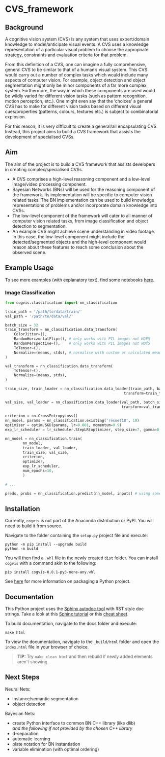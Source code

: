 # CVS_framework

## Background

A cognitive vision system (CVS) is any system that uses expert/domain knowledge to model/anticipate visual events. A CVS uses a knowledge representation of a particular visual problem to choose the appropriate strategy, constraints and evaluation criteria for that problem.

From this definition of a CVS, one can imagine a fully comprehensive, general CVS to be similar to that of a human’s visual system. This CVS would carry out a number of complex tasks which would include many aspects of computer vision. For example, object detection and object segmentation might only be minor components of a far more complex system. Furthermore, the way in which these components are used would be wildly varied for different vision tasks (such as pattern recognition, motion perception, etc.). One might even say that the ‘choices’ a general CVS has to make for different vision tasks based on different visual cues/properties (patterns, colours, textures etc.) is subject to combinatorial explosion.

For this reason, it is very difficult to create a general/all encapsulating CVS. Instead, this project aims to build a CVS framework that assists the development of specialised CVSs.

## Aim

The aim of the project is to build a CVS framework that assists developers in creating complex/specialised CVSs.
* A CVS comprises a high-level reasoning component and a low-level image/video processing component. 
* Bayesian Networks (BNs) will be used for the reasoning component of the framework. Its implementation will be specific to computer vision related tasks. The BN implementation can be used to build knowledge representations of problems and/or incorporate domain knowledge into CVSs. 
* The low-level component of the framework will cater to all manner of computer vision related tasks, from image classification and object detection to segmentation.
* An example CVS might achieve scene understanding in video footage. In this case, the low-level component might include the detected/segmented objects and the high-level component would reason about these features to reach some conclusion about the observed scene. 

## Example Usage

To see more examples (with explanatory text), find some notebooks [here](https://github.com/TimothySimons/CVS_framework/tree/master/notebooks).

### Image Classification

```python
from cogvis.classification import nn_classification

train_path = '/path/to/data/train/'
val_path = '/path/to/data/val/'

batch_size = 32
train_transform = nn_classification.data_transform(
    ColorJitter=(),
    RandomHorizontalFlip=(), # only works with PIL images not HDF5
    RandomPerspective=(),    # only works with PIL images not HDf5
    ToTensor=(),
    Normalize=(means, stds), # normalise with custom or calculated means and stds (one mean/std for each channel)
)

val_transform = nn_classification.data_transform(
    ToTensor=(),
    Normalize=(means, stds),
) 

train_size, train_loader = nn_classification.data_loader(train_path, batch_size, 
                                                      transform=train_transform)

val_size, val_loader = nn_classification.data_loader(val_path, batch_size, 
                                                     transform=val_transform)
                                                     
criterion = nn.CrossEntropyLoss()
nn_model, params = nn_classification.existing('resnet18', 10)
optimizer = optim.SGD(params, lr=0.001, momentum=0.9)
exp_lr_scheduler = lr_scheduler.StepLR(optimizer, step_size=7, gamma=0.1)

nn_model = nn_classification.train(
        nn_model, 
        train_loader, val_loader, 
        train_size, val_size, 
        criterion, 
        optimizer,
        exp_lr_scheduler, 
        num_epochs=10,
        )
        
# ...

preds, probs = nn_classification.predict(nn_model, inputs) # using some provided inputs
```

## Installation

Currently, `cogvis` is not part of the Anaconda distribution or PyPI. You will need to build it from source.

Navigate to the folder containing the `setup.py` project file and execute:

```
python -m pip install --upgrade build
python -m build
```
You will then find a `.whl` file in the newly created `dist` folder.  You can install `cogvis` with a command akin to the following:
```
pip install cogvis-0.0.1-py3-none-any.whl
```
See [here](https://packaging.python.org/tutorials/packaging-projects/) for more information on packaging a Python project.

## Documentation

This Python project uses the [Sphinx autodoc tool](https://www.sphinx-doc.org/en/master/) with RST style doc strings. Take a look at this [Sphinx tutorial](https://sphinx-tutorial.readthedocs.io/) or this [cheat sheet](https://sphinx-tutorial.readthedocs.io/cheatsheet/).

To build documentation, navigate to the docs folder and execute:
```
make html
```
To view the documentation, navigate to the `_build/html` folder and open the `index.html` file in your browser of choice.

> **TIP:**  Try `make clean html` and then rebuild if newly added elements aren't showing.

## Next Steps

Neural Nets:
* instance/semantic segmentation
* object detection

Bayesian Nets:
* create Python interface to common BN C++ library (like dlib)  
_and the following if not provided by the chosen C++ library_
* d-separation
* automatic learning
* plate notation for BN instantiation
* variable elimination (with optimal ordering)

